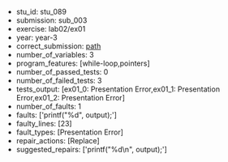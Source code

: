- stu_id: stu_089	       
- submission: sub_003
- exercise: lab02/ex01
- year: year-3
- correct_submission: [path](https://github.com/pmorvalho/C-Pack-IPAs/blob/main/correct_submissions/year-3/lab02/ex01/ex01-stu_089-sub_005)
- number_of_variables: 3
- program_features: [while-loop,pointers] 
- number_of_passed_tests: 0
- number_of_failed_tests: 3
- tests_output: [ex01_0: Presentation Error,ex01_1: Presentation Error,ex01_2: Presentation Error]
- number_of_faults: 1
- faults: ['printf("%d", output);']
- faulty_lines: [23]
- fault_types: [Presentation Error]
- repair_actions: [Replace] 
- suggested_repairs: ['printf("%d\n", output);']
